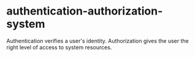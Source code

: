 # authentication-authorization-system

Authentication verifies a user's identity. Authorization gives the user the right level of access to system resources.
